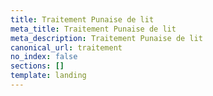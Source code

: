 ```yaml
---
title: Traitement Punaise de lit
meta_title: Traitement Punaise de lit
meta_description: Traitement Punaise de lit
canonical_url: traitement
no_index: false
sections: []
template: landing
---
```

